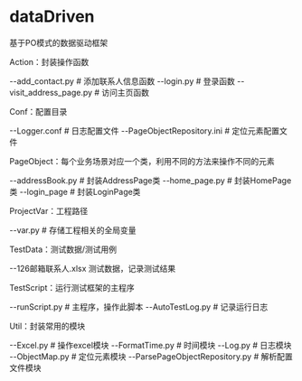 # dataDriven
基于PO模式的数据驱动框架

Action：封装操作函数

  --add_contact.py   # 添加联系人信息函数
  --login.py               # 登录函数
  --visit_address_page.py    # 访问主页函数


Conf：配置目录

  --Logger.conf      # 日志配置文件
  --PageObjectRepository.ini    # 定位元素配置文件


PageObject：每个业务场景对应一个类，利用不同的方法来操作不同的元素

  --addressBook.py   # 封装AddressPage类
  --home_page.py     # 封装HomePage类
  --login_page           # 封装LoginPage类


ProjectVar：工程路径

  --var.py     # 存储工程相关的全局变量

TestData：测试数据/测试用例

  --126邮箱联系人.xlsx   测试数据，记录测试结果

TestScript：运行测试框架的主程序

   --runScript.py           # 主程序，操作此脚本
   --AutoTestLog.py     # 记录运行日志

Util：封装常用的模块

  --Excel.py                    # 操作excel模块
  --FormatTime.py        # 时间模块
  --Log.py                      # 日志模块
  --ObjectMap.py         # 定位元素模块
  --ParsePageObjectRepository.py    # 解析配置文件模块
